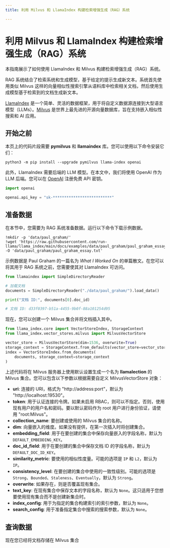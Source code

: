 ```yaml
---
title: 利用 Milvus 和 LlamaIndex 构建检索增强生成（RAG）系统

---
```


# 利用 Milvus 和 LlamaIndex 构建检索增强生成（RAG）系统

本指南展示了如何使用 LlamaIndex 和 Milvus 构建检索增强生成（RAG）系统。

RAG 系统结合了检索系统和生成模型，基于给定的提示生成新文本。系统首先使用类似 Milvus 这样的向量相似性搜索引擎从语料库中检索相关文档，然后使用生成模型基于检索到的文档生成新文本。

[LlamaIndex](https://www.llamaindex.ai/) 是一个简单、灵活的数据框架，用于将自定义数据源连接到大型语言模型（LLMs）。[Milvus](https://milvus.io/) 是世界上最先进的开源向量数据库，旨在支持嵌入相似性搜索和 AI 应用。

## 开始之前

本页上的代码片段需要 **pymilvus** 和 **llamaindex** 库。您可以使用以下命令安装它们：

```shell
python3 -m pip install --upgrade pymilvus llama-index openai
```

此外，LlamaIndex 需要后端的 LLM 模型。在本文中，我们将使用 OpenAI 作为 LLM 后端。您可以在 [OpenAI](https://openai.com/) 注册免费 API 密钥。

```python
import openai

openai.api_key = "sk-**************************"
```

## 准备数据

在本节中，您需要为 RAG 系统准备数据。运行以下命令下载示例数据。

```shell
!mkdir -p 'data/paul_graham/'
!wget 'https://raw.githubusercontent.com/run-llama/llama_index/main/docs/examples/data/paul_graham/paul_graham_essay.txt' -O 'data/paul_graham/paul_graham_essay.txt'
```

示例数据是 Paul Graham 的一篇名为 *What I Worked On* 的单篇散文。在您可以将其用于 RAG 系统之前，您需要使其对 LlamaIndex 可访问。

```python
from llamaindex import SimpleDirectoryReader

# 加载文档
documents = SimpleDirectoryReader("./data/paul_graham/").load_data()

print("文档 ID:", documents[0].doc_id)

# 文档 ID: d33f0397-b51a-4455-9b0f-88a101254d95
```

现在，您可以创建一个 Milvus 集合并将文档插入其中。

```python
from llama_index.core import VectorStoreIndex, StorageContext
from llama_index.vector_stores.milvus import MilvusVectorStore

vector_store = MilvusVectorStore(dim=1536, overwrite=True)
storage_context = StorageContext.from_defaults(vector_store=vector_store)
index = VectorStoreIndex.from_documents(
    documents, storage_context=storage_context
)
```

<div class="alert note">

上述代码将在 Milvus 服务器上使用默认设置生成一个名为 **llamalection** 的 Milvus 集合。您可以包含以下参数以根据需要自定义 MilvusVectorStore 对象：

- **uri**: 连接的 URI，格式为 "http://address:port"，默认为 "http://localhost:19530"。
- **token**: 用于认证连接的令牌。如果未启用 RBAC，则可以不指定。否则，使用现有用户的用户名和密码。要以默认密码作为 root 用户进行身份验证，请使用 "root:Milvus"。
- **collection_name**: 要创建或使用的 Milvus 集合的名称。
- **dim**: 向量嵌入的维度。如果没有提供，在第一次插入时将创建集合。
- **embedding_field**: 用于在要创建的集合中保存向量嵌入的字段名称，默认为 `DEFAULT_EMBEDDING_KEY`。
- **doc_id_field**: 用于在要创建的集合中保存文档 ID 的字段名称，默认为 `DEFAULT_DOC_ID_KEY`。
- **similarity_metric**: 要使用的相似性度量。可能的选项是 `IP` 和 `L2`，默认为 `IP`。
- **consistency_level**: 在要创建的集合中使用的一致性级别。可能的选项是 `Strong`、`Bounded`、`Staleness`、`Eventually`，默认为 `Strong`。
- **overwrite**: 如果存在，则是否覆盖现有集合。
- **text_key**: 在现有集合中保存文本的字段名称，默认为 `None`。这只适用于您想要使用现有集合而不是创建新集合时。
- **index_config**: 用于为指定的集合构建索引的索引参数，默认为 `None`。
- **search_config**: 用于准备指定集合中搜索的搜索参数，默认为 `None`。

</div>


## 查询数据

现在您已经将文档存储在 Milvus 集合